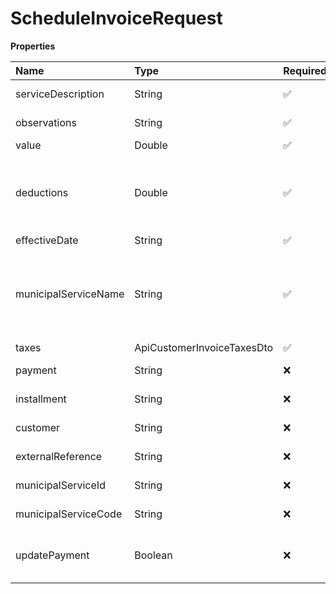 # ScheduleInvoiceRequest

**Properties**

| Name                 | Type                       | Required | Description                                                                                                                     |
| :------------------- | :------------------------- | :------- | :------------------------------------------------------------------------------------------------------------------------------ |
| serviceDescription   | String                     | ✅       | Description of invoice services                                                                                                 |
| observations         | String                     | ✅       | Additional observations                                                                                                         |
| value                | Double                     | ✅       | Total value                                                                                                                     |
| deductions           | Double                     | ✅       | Deductions. Deductions do not change the total value of the invoice, but they do change the ISS calculation basis.              |
| effectiveDate        | String                     | ✅       | Invoice issuance date                                                                                                           |
| municipalServiceName | String                     | ✅       | Name of the municipal service. If not provided, the municipalServiceCode attribute will be used as the name for identification. |
| taxes                | ApiCustomerInvoiceTaxesDto | ✅       | Invoice taxes                                                                                                                   |
| payment              | String                     | ❌       | Unique payment identifier in Asaas                                                                                              |
| installment          | String                     | ❌       | Unique installment identifier in Asaas                                                                                          |
| customer             | String                     | ❌       | Unique customer identifier                                                                                                      |
| externalReference    | String                     | ❌       | Invoice identifier in your system                                                                                               |
| municipalServiceId   | String                     | ❌       | Unique municipal service identifier                                                                                             |
| municipalServiceCode | String                     | ❌       | Municipal Service Code                                                                                                          |
| updatePayment        | Boolean                    | ❌       | Update the Payment amount with the invoice taxes already deducted.                                                              |

<!-- This file was generated by liblab | https://liblab.com/ -->
